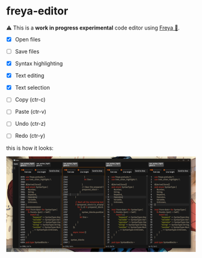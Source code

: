 # freya-editor 

⚠️ This is a **work in progress experimental** code editor using [Freya 🦀](https://github.com/marc2332/freya).

- [x] Open files
- [ ] Save files
- [x] Syntax highlighting
- [x] Text editing
- [x] Text selection
- [ ] Copy (ctr-c)
- [ ] Paste (ctr-v)
- [ ] Undo (ctr-z)
- [ ] Redo (ctr-y)


this is how it looks:

![Demo](./demo.png)
